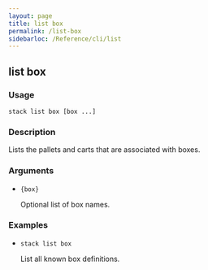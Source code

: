 ```yaml
---
layout: page
title: list box
permalink: /list-box
sidebarloc: /Reference/cli/list
---
```


## list box

### Usage

`stack list box [box ...]`

### Description

Lists the pallets and carts that are associated with boxes.

### Arguments

* `{box}`

   Optional list of box names.


### Examples

* `stack list box`

   List all known box definitions.



